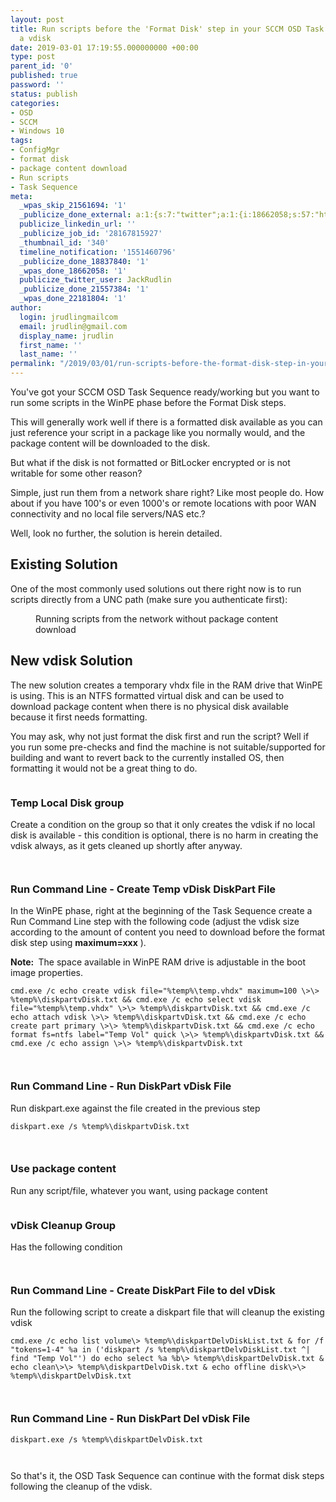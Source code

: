 ```yaml
---
layout: post
title: Run scripts before the 'Format Disk' step in your SCCM OSD Task Sequence using
  a vdisk
date: 2019-03-01 17:19:55.000000000 +00:00
type: post
parent_id: '0'
published: true
password: ''
status: publish
categories:
- OSD
- SCCM
- Windows 10
tags:
- ConfigMgr
- format disk
- package content download
- Run scripts
- Task Sequence
meta:
  _wpas_skip_21561694: '1'
  _publicize_done_external: a:1:{s:7:"twitter";a:1:{i:18662058;s:57:"https://twitter.com/JackRudlin/status/1101532538428973057";}}
  publicize_linkedin_url: ''
  _publicize_job_id: '28167815927'
  _thumbnail_id: '340'
  timeline_notification: '1551460796'
  _publicize_done_18837840: '1'
  _wpas_done_18662058: '1'
  publicize_twitter_user: JackRudlin
  _publicize_done_21557384: '1'
  _wpas_done_22181804: '1'
author:
  login: jrudlingmailcom
  email: jrudlin@gmail.com
  display_name: jrudlin
  first_name: ''
  last_name: ''
permalink: "/2019/03/01/run-scripts-before-the-format-disk-step-in-your-sccm-osd-task-sequence-using-a-vdisk/"
---
```

You've got your SCCM OSD Task Sequence ready/working but you want to run some scripts in the WinPE phase before the Format Disk steps.

This will generally work well if there is a formatted disk available as you can just reference your script in a package like you normally would, and the package content will be downloaded to the disk.

But what if the disk is not formatted or BitLocker encrypted or is not writable for some other reason?

Simple, just run them from a network share right? Like most people do. How about if you have 100's or even 1000's or remote locations with poor WAN connectivity and no local file servers/NAS etc.?

Well, look no further, the solution is herein detailed.

## Existing Solution

One of the most commonly used solutions out there right now is to run scripts directly from a UNC path (make sure you authenticate first):

<figure class="wp-block-image"><img src="{{ site.baseurl }}/assets/images/sccm-run-scripts-from-unc.jpg" alt="" class="wp-image-348"><br>
<figcaption>Running scripts from the network without package content download</figcaption>
</figure>

## New vdisk Solution

The new solution creates a temporary vhdx file in the RAM drive that WinPE is using. This is an NTFS formatted virtual disk and can be used to download package content when there is no physical disk available because it first needs formatting.

You may ask, why not just format the disk first and run the script? Well if you run some pre-checks and find the machine is not suitable/supported for building and want to revert back to the currently installed OS, then formatting it would not be a great thing to do.

<figure class="wp-block-image"><img src="{{ site.baseurl }}/assets/images/all-steps.jpg" alt="" class="wp-image-340"></figure>

### Temp Local Disk group

Create a condition on the group so that it only creates the vdisk if no local disk is available - this condition is optional, there is no harm in creating the vdisk always, as it gets cleaned up shortly after anyway.

<figure class="wp-block-image"><img src="{{ site.baseurl }}/assets/images/temp-local-disk-group.jpg" alt="" class="wp-image-345"></figure>

<figure class="wp-block-image"><img src="{{ site.baseurl }}/assets/images/temp-local-disk-group2.jpg" alt="" class="wp-image-344"></figure>

### Run Command Line - Create Temp vDisk DiskPart File

In the WinPE phase, right at the beginning of the Task Sequence create a Run Command Line step with the following code (adjust the vdisk size according to the amount of content you need to download before the format disk step using **maximum=xxx** ).

**Note:&nbsp;** The&nbsp;space available in WinPE RAM drive is adjustable in the boot image properties.

```
cmd.exe /c echo create vdisk file="%temp%\temp.vhdx" maximum=100 \>\> %temp%\diskpartvDisk.txt && cmd.exe /c echo select vdisk file="%temp%\temp.vhdx" \>\> %temp%\diskpartvDisk.txt && cmd.exe /c echo attach vdisk \>\> %temp%\diskpartvDisk.txt && cmd.exe /c echo create part primary \>\> %temp%\diskpartvDisk.txt && cmd.exe /c echo format fs=ntfs label="Temp Vol" quick \>\> %temp%\diskpartvDisk.txt && cmd.exe /c echo assign \>\> %temp%\diskpartvDisk.txt
```

<figure class="wp-block-image"><img src="{{ site.baseurl }}/assets/images/diskpart-cmds.jpg" alt="" class="wp-image-347"></figure>

<figure class="wp-block-image"><img src="{{ site.baseurl }}/assets/images/diskpart-cmds2.jpg" alt="" class="wp-image-346"></figure>

### Run Command Line - Run DiskPart vDisk File

Run diskpart.exe against the file created in the previous step

```
diskpart.exe /s %temp%\diskpartvDisk.txt
```

<figure class="wp-block-image"><img src="{{ site.baseurl }}/assets/images/run-diskpart.jpg" alt="" class="wp-image-343"></figure>

<figure class="wp-block-image"><img src="{{ site.baseurl }}/assets/images/run-diskpart2.jpg" alt="" class="wp-image-342"></figure>

### Use package content

Run any script/file, whatever you want, using package content

<figure class="wp-block-image"><img src="{{ site.baseurl }}/assets/images/ui-prompt-package.jpg" alt="" class="wp-image-341"></figure>

### vDisk Cleanup Group

Has the following condition

<figure class="wp-block-image"><img src="{{ site.baseurl }}/assets/images/cleanup-group.jpg" alt="" class="wp-image-339"></figure>

<figure class="wp-block-image"><img src="{{ site.baseurl }}/assets/images/cleanup-group2.jpg" alt="" class="wp-image-338"></figure>

### Run Command Line - Create DiskPart File to del vDisk

Run the following script to create a diskpart file that will cleanup the existing vdisk

```
cmd.exe /c echo list volume\> %temp%\diskpartDelvDiskList.txt & for /f "tokens=1-4" %a in ('diskpart /s %temp%\diskpartDelvDiskList.txt ^| find "Temp Vol"') do echo select %a %b\> %temp%\diskpartDelvDisk.txt & echo clean\>\> %temp%\diskpartDelvDisk.txt & echo offline disk\>\> %temp%\diskpartDelvDisk.txt
```

<figure class="wp-block-image"><img src="{{ site.baseurl }}/assets/images/cleanup-diskpart-cmds.jpg" alt="" class="wp-image-337"></figure>

<figure class="wp-block-image"><img src="{{ site.baseurl }}/assets/images/cleanup-diskpart-cmds2.jpg" alt="" class="wp-image-336"></figure>

### Run Command Line - Run DiskPart Del vDisk File

```
diskpart.exe /s %temp%\diskpartDelvDisk.txt
```

<figure class="wp-block-image"><img src="{{ site.baseurl }}/assets/images/cleanup-diskpart.jpg" alt="" class="wp-image-350"></figure>

<figure class="wp-block-image"><img src="{{ site.baseurl }}/assets/images/cleanup-diskpart2.jpg" alt="" class="wp-image-349"></figure>

So that's it, the OSD Task Sequence can continue with the format disk steps following the cleanup of the vdisk.